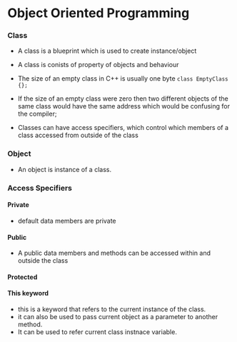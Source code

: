 # Object Oriented Programming

### Class
- A class is a blueprint which is used to create instance/object
- A class is conists of property of objects and behaviour
- The size of an empty class in C++ is usually one byte `class EmptyClass {};` 
- If the size of an empty class were zero then two different objects of the same class would have the same address which would be confusing for the compiler;

- Classes can have access specifiers, which control which members of  a class accessed from outside of the class

### Object
- An object is instance of a class.


### Access Specifiers
#### Private
- default data members are private

#### Public
- A public data members and methods can be accessed within and outside the class

#### Protected

#### This keyword
- this is a keyword that refers to the current instance of the class.
- it can also be used to pass current object as a parameter to another method.
- It can be used to refer current class instnace variable.


